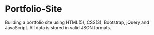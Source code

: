 # Portfolio-Site
Building a portfolio site using HTML(5), CSS(3), Bootstrap, jQuery and JavaScript.
All data is stored in valid JSON formats.
